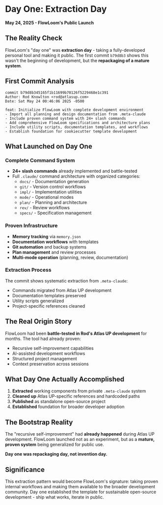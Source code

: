 # Day One: Extraction Day
**May 24, 2025 - FlowLoom's Public Launch**

## The Reality Check

FlowLoom's "day one" was **extraction day** - taking a fully-developed personal tool and making it public. The first commit `b79d8b3` shows this wasn't the beginning of development, but the **repackaging of a mature system**.

## First Commit Analysis
```
commit b79d8b345165f1b11699b70126f5229468e1c391
Author: Rod Knowlton <rod@atlasup.com>
Date: Sat May 24 00:46:06 2025 -0500

feat: Initialize FlowLoom with complete development environment
- Import all planning and design documentation from .meta-claude
- Include proven command system with 24+ slash commands
- Add comprehensive FlowLoom specifications and architecture plans
- Include utility scripts, documentation templates, and workflows
- Establish foundation for cookiecutter template development
```

## What Launched on Day One

### Complete Command System
- **24+ slash commands** already implemented and battle-tested
- Full `.claude/` command architecture with organized categories:
  - `docs/` - Documentation generation
  - `git/` - Version control workflows  
  - `impl/` - Implementation utilities
  - `mode/` - Operational modes
  - `plan/` - Planning and architecture
  - `rev/` - Review workflows
  - `specs/` - Specification management

### Proven Infrastructure
- **Memory tracking** via `memory.json`
- **Documentation workflows** with templates
- **Git automation** and backup systems
- **Plan management** and review processes
- **Multi-mode operation** (planning, review, documentation)

### Extraction Process
The commit shows systematic extraction from `.meta-claude`:
- Commands migrated from Atlas UP development
- Documentation templates preserved
- Utility scripts generalized
- Project-specific references cleaned

## The Real Origin Story

FlowLoom had been **battle-tested in Rod's Atlas UP development** for months. The tool had already proven:
- Recursive self-improvement capabilities
- AI-assisted development workflows
- Structured project management
- Context preservation across sessions

## What Day One Actually Accomplished

1. **Extracted** working components from private `.meta-claude` system
2. **Cleaned up** Atlas UP-specific references and hardcoded paths
3. **Published** as standalone open-source project
4. **Established** foundation for broader developer adoption

## The Bootstrap Reality

The "recursive self-improvement" had **already happened** during Atlas UP development. FlowLoom launched not as an experiment, but as a **mature, proven system** being generalized for public use.

**Day one was repackaging day, not invention day.**

## Significance

This extraction pattern would become FlowLoom's signature: taking proven internal workflows and making them available to the broader development community. Day one established the template for sustainable open-source development - ship what works, iterate in public.